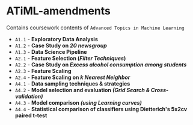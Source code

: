 # ATiML-amendments
Contains coursework contents of `Advanced Topics in Machine Learning`

- `A1.1` - __Exploratory Data Analysis__
- `A1.2` - __Case Study on _20 newsgroup___
- `A1.3` - __Data Science Pipeline__
- `A2.1` - __Feature Selection (_Filter Techniques_)__
- `A2.2` - __Case Study on _Excess alcohol consumption among students___
- `A2.3` - __Feature Scaling__
- `A2.4` - __Feature Scaling on _k Nearest Neighbor___
- `A4.1` - __Data sampling techniques & strategies__
- `A4.2` - __Model selection and evaluation _(Grid Search & Cross-validation)___
- `A4.3` -  __Model comparison _(using Learning curves)___
- `A4.4` - __Statistical comparison of classifiers using Dietterich's 5x2cv paired t-test__

